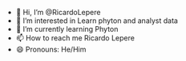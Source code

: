 - 👋 Hi, I’m @RicardoLepere
- 👀 I’m interested in Learn phyton and analyst data
- 🌱 I’m currently learning Phyton
- 📫 How to reach me Ricardo Lepere
- 😄 Pronouns: He/Him

<!---
RicardoLepere/RicardoLepere is a ✨ special ✨ repository because its `README.md` (this file) appears on your GitHub profile.
You can click the Preview link to take a look at your changes.
--->
